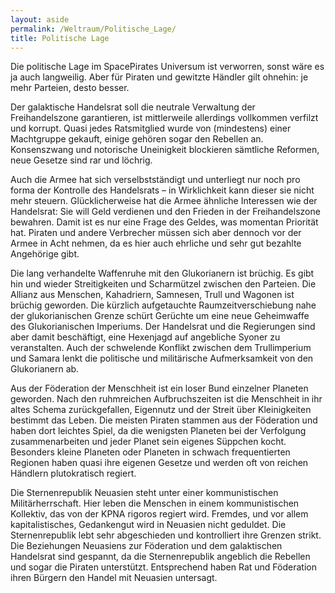 ```yaml
---
layout: aside
permalink: /Weltraum/Politische_Lage/
title: Politische Lage
---
```




Die politische Lage im SpacePirates Universum ist verworren, sonst wäre es ja auch langweilig. Aber für Piraten und gewitzte Händler gilt ohnehin: je mehr Parteien, desto besser.

Der galaktische Handelsrat soll die neutrale Verwaltung der Freihandelszone garantieren, ist mittlerweile allerdings vollkommen verfilzt und korrupt. Quasi jedes Ratsmitglied wurde von (mindestens) einer Machtgruppe gekauft, einige gehören sogar den Rebellen an. Konsenszwang und notorische Uneinigkeit blockieren sämtliche Reformen, neue Gesetze sind rar und löchrig.

Auch die Armee hat sich verselbstständigt und unterliegt nur noch pro forma der Kontrolle des Handelsrats – in Wirklichkeit kann dieser sie nicht mehr steuern. Glücklicherweise hat die Armee ähnliche Interessen wie der Handelsrat: Sie will Geld verdienen und den Frieden in der Freihandelszone bewahren. Damit ist es nur eine Frage des Geldes, was momentan Priorität hat. Piraten und andere Verbrecher müssen sich aber dennoch vor der Armee in Acht nehmen, da es hier auch ehrliche und sehr gut bezahlte Angehörige gibt.

Die lang verhandelte Waffenruhe mit den Glukorianern ist brüchig. Es gibt hin und wieder Streitigkeiten und Scharmützel zwischen den Parteien. Die Allianz aus Menschen, Kahadriern, Samnesen, Trull und Wagonen ist brüchig geworden. Die kürzlich aufgetauchte Raumzeitverschiebung nahe der glukorianischen Grenze schürt Gerüchte um eine neue Geheimwaffe des Glukorianischen Imperiums. Der Handelsrat und die Regierungen sind aber damit beschäftigt, eine Hexenjagd auf angebliche Syoner zu veranstalten. Auch der schwelende Konflikt zwischen dem Trullimperium und Samara lenkt die politische und militärische Aufmerksamkeit von den Glukorianern ab.

Aus der Föderation der Menschheit ist ein loser Bund einzelner Planeten geworden. Nach den ruhmreichen Aufbruchszeiten ist die Menschheit in ihr altes Schema zurückgefallen, Eigennutz und der Streit über Kleinigkeiten bestimmt das Leben. Die meisten Piraten stammen aus der Föderation und haben dort leichtes Spiel, da die wenigsten Planeten bei der Verfolgung zusammenarbeiten und jeder Planet sein eigenes Süppchen kocht. Besonders kleine Planeten oder Planeten in schwach frequentierten Regionen haben quasi ihre eigenen Gesetze und werden oft von reichen Händlern plutokratisch regiert.

Die Sternenrepublik Neuasien steht unter einer kommunistischen Militärherrschaft. Hier leben die Menschen in einem kommunistischen Kollektiv, das von der KPNA rigoros regiert wird. Fremdes, und vor allem kapitalistisches, Gedankengut wird in Neuasien nicht geduldet. Die Sternenrepublik lebt sehr abgeschieden und kontrolliert ihre Grenzen strikt. Die Beziehungen Neuasiens zur Föderation und dem galaktischen Handelsrat sind gespannt, da die Sternenrepublik angeblich die Rebellen und sogar die Piraten unterstützt. Entsprechend haben Rat und Föderation ihren Bürgern den Handel mit Neuasien untersagt.
